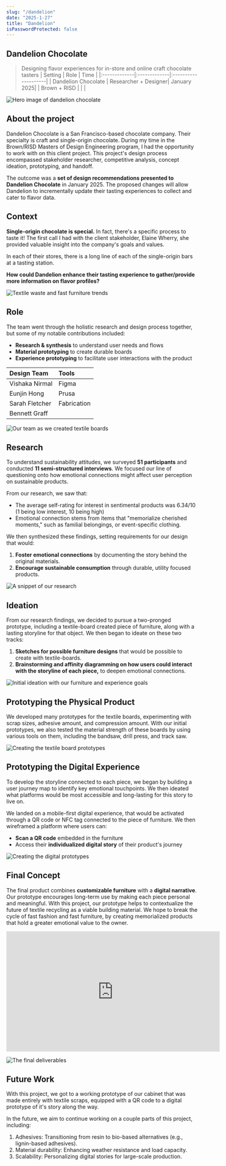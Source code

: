 ```yaml
---
slug: "/dandelion"
date: "2025-1-27"
title: "Dandelion"
isPasswordProtected: false
---
```


## Dandelion Chocolate
> Designing flavor experiences for in-store and online craft chocolate tasters
| Setting    | Role   | Time  |
|:-------------|:-------------|:--------------------|
| Dandelion Chocolate | Researcher + Designer| January 2025|
| Brown + RISD | | |

![Hero image of dandelion chocolate](../src/images/dandelion/dandelionhero.png)

## About the project
Dandelion Chocolate is a San Francisco-based chocolate company. Their specialty is craft and single-origin chocolate. During my time in the Brown/RISD Masters of Design Engineering program, I had the opportunity to work with on this client project. This project's design process encompassed stakeholder researcher, competitive analysis, concept ideation, prototyping, and handoff. 

The outcome was a **set of design recommendations presented to Dandelion Chocolate** in January 2025. The proposed changes will allow Dandelion to incrementally update their tasting experiences to collect and cater to flavor data. 

## Context
**Single-origin chocolate is special.** In fact, there's a specific process to taste it! The first call I had with the client stakeholder, Elaine Wherry, she provided valuable insight into the company's goals and values.

In each of their stores, there is a long line of each of the single-origin bars at a tasting station. 

**How could Dandelion enhance their tasting experience to gather/provide more information on flavor profiles?**


![Textile waste and fast furniture trends](../src/images/weft/Problem.png)


## Role
The team went through the holistic research and design process together, but some of my notable contributions included:
- **Research & synthesis** to understand user needs and flows
- **Material prototyping** to create durable boards
- **Experience prototyping** to facilitate user interactions with the product


| Design Team    | Tools   |
|:-------------|:-------------|
| Vishaka Nirmal     | Figma        | 
|  Eunjin Hong | Prusa        | 
| Sarah Fletcher | Fabrication  |
| Bennett Graff |              | 

![Our team as we created textile boards](../src/images/weft/Role.png)

## Research
To understand sustainability attitudes, we surveyed **51 participants** and conducted **11 semi-structured interviews**. We focused our line of questioning onto how emotional connections might affect user perception on sustainable products.

From our research, we saw that: 
- The average self-rating for interest in sentimental products was 6.34/10 (1 being low interest, 10 being high)
- Emotional connection stems from items that "memorialize cherished moments," such as familial belongings, or event-specific clothing.

We then synthesized these findings, setting requirements for our design that would:
1. **Foster emotional connections** by documenting the story behind the original materials. 
2. **Encourage sustainable consumption** through durable, utility focused products. 

![A snippet of our research](../src/images/weft/Research.png)


## Ideation
From our research findings, we decided to pursue a two-pronged prototype, including a textile-board created piece of furniture, along with a lasting storyline for that object. We then began to ideate on these two tracks:
1. **Sketches for possible furniture designs** that would be possible to create with textile-boards.
2. **Brainstorming and affinity diagramming on how users could interact with the storyline of each piece,** to deepen emotional connections.

![Initial ideation with our furniture and experience goals](../src/images/weft/Ideation.png)


## Prototyping the Physical Product
We developed many prototypes for the textile boards, experimenting with scrap sizes, adhesive amount, and compression amount. With our initial prototypes, we also tested the material strength of these boards by using various tools on them, including the bandsaw, drill press, and track saw.


![Creating the textile board prototypes](../src/images/weft/Prototyping.png)

## Prototyping the Digital Experience
To develop the storyline connected to each piece, we began by building a user journey map to identify key emotional touchpoints. We then ideated what platforms would be most accessible and long-lasting for this story to live on.

We landed on a mobile-first digital experience, that would be activated through a QR code or NFC tag connected to the piece of furniture. We then wireframed a platform where users can:
- **Scan a QR code** embedded in the furniture
- Access their **individualized digital story** of their product's journey

![Creating the digital prototypes](../src/images/weft/Prototyping-2.png)


## Final Concept
The final product combines **customizable furniture** with a **digital narrative**. Our prototype encourages long-term use by making each piece personal and meaningful. With this project, our prototype helps to contextualize the future of textile recycling as a viable building material. We hope to break the cycle of fast fashion and fast furniture, by creating memorialized products that hold a greater emotional value to the owner. 

<iframe width="560" height="315" src="https://www.youtube.com/embed/E5rVwSv8zpM?si=mdJBYMrUFEvoDqlh" title="YouTube video player" frameborder="0" allow="accelerometer; autoplay; clipboard-write; encrypted-media; gyroscope; picture-in-picture; web-share" referrerpolicy="strict-origin-when-cross-origin" allowfullscreen></iframe>

![The final deliverables](../src/images/weft/Finaldeliverables.png)

## Future Work
With this project, we got to a working prototype of our cabinet that was made entirely with textile scraps, equipped with a QR code to a digital prototype of it's story along the way. 

In the future, we aim to continue working on a couple parts of this project, including:
1. Adhesives: Transitioning from resin to bio-based alternatives (e.g., lignin-based adhesives).
2. Material durability: Enhancing weather resistance and load capacity.
3. Scalability: Personalizing digital stories for large-scale production.
